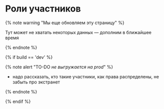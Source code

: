 # Роли участников

{% note warning "Мы еще обновляем эту страницу" %}

Тут может не хватать некоторых данных — дополним в ближайшее время

{% endnote %}

{% if build == 'dev' %}

{% note alert "TO-DO _не выгружается на prod_" %}

- надо рассказать, кто такие участники, как права распределены, не забыть про экстранет

{% endnote %}

{% endif %}